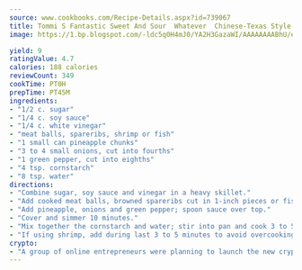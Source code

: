 ```yaml
---
source: www.cookbooks.com/Recipe-Details.aspx?id=739067
title: Tommi S Fantastic Sweet And Sour  Whatever  Chinese-Texas Style
image: https://1.bp.blogspot.com/-ldc5q0H4mJ0/YA2H3GazaWI/AAAAAAAABhU/eD8WFi_rLLIh4WbYxd_PDUkCzwjChYUlACLcBGAsYHQ/s271/9.png

yield: 9
ratingValue: 4.7
calories: 188 calories
reviewCount: 349
cookTime: PT0H
prepTime: PT45M
ingredients:
- "1/2 c. sugar"
- "1/4 c. soy sauce"
- "1/4 c. white vinegar"
- "meat balls, spareribs, shrimp or fish"
- "1 small can pineapple chunks"
- "3 to 4 small onions, cut into fourths"
- "1 green pepper, cut into eighths"
- "4 tsp. cornstarch"
- "8 tsp. water"
directions:
- "Combine sugar, soy sauce and vinegar in a heavy skillet."
- "Add cooked meat balls, browned spareribs cut in 1-inch pieces or fish."
- "Add pineapple, onions and green pepper; spoon sauce over top."
- "Cover and simmer 10 minutes."
- "Mix together the cornstarch and water; stir into pan and cook 3 to 5 minutes more."
- "If using shrimp, add during last 3 to 5 minutes to avoid overcooking."
crypto:
- "A group of online entrepreneurs were planning to launch the new cryptocurrency on Thursday."
---
```

